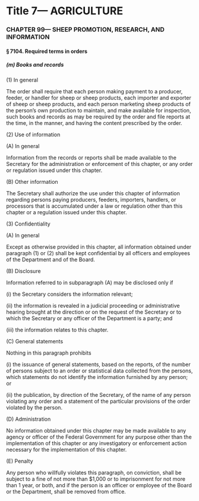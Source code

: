 
# Title 7— AGRICULTURE
### CHAPTER 99— SHEEP PROMOTION, RESEARCH, AND INFORMATION
#### § 7104. Required terms in orders
##### (m) Books and records

(1) In general

The order shall require that each person making payment to a producer, feeder, or handler for sheep or sheep products, each importer and exporter of sheep or sheep products, and each person marketing sheep products of the person’s own production to maintain, and make available for inspection, such books and records as may be required by the order and file reports at the time, in the manner, and having the content prescribed by the order.

(2) Use of information

(A) In general

Information from the records or reports shall be made available to the Secretary for the administration or enforcement of this chapter, or any order or regulation issued under this chapter.

(B) Other information

The Secretary shall authorize the use under this chapter of information regarding persons paying producers, feeders, importers, handlers, or processors that is accumulated under a law or regulation other than this chapter or a regulation issued under this chapter.

(3) Confidentiality

(A) In general

Except as otherwise provided in this chapter, all information obtained under paragraph (1) or (2) shall be kept confidential by all officers and employees of the Department and of the Board.

(B) Disclosure

Information referred to in subparagraph (A) may be disclosed only if

(i) the Secretary considers the information relevant;

(ii) the information is revealed in a judicial proceeding or administrative hearing brought at the direction or on the request of the Secretary or to which the Secretary or any officer of the Department is a party; and

(iii) the information relates to this chapter.

(C) General statements

Nothing in this paragraph prohibits

(i) the issuance of general statements, based on the reports, of the number of persons subject to an order or statistical data collected from the persons, which statements do not identify the information furnished by any person; or

(ii) the publication, by direction of the Secretary, of the name of any person violating any order and a statement of the particular provisions of the order violated by the person.

(D) Administration

No information obtained under this chapter may be made available to any agency or officer of the Federal Government for any purpose other than the implementation of this chapter or any investigatory or enforcement action necessary for the implementation of this chapter.

(E) Penalty

Any person who willfully violates this paragraph, on conviction, shall be subject to a fine of not more than $1,000 or to imprisonment for not more than 1 year, or both, and if the person is an officer or employee of the Board or the Department, shall be removed from office.
